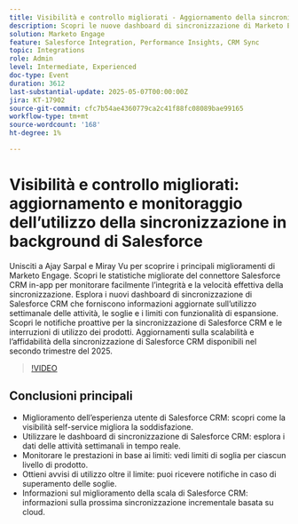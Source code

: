 ```yaml
---
title: Visibilità e controllo migliorati - Aggiornamento della sincronizzazione in background e monitoraggio dell'utilizzo di Salesforce
description: Scopri le nuove dashboard di sincronizzazione di Marketo Engage Salesforce CRM, gli avvisi e i miglioramenti introdotti nel secondo trimestre 2025 per migliorare la visibilità, la scalabilità e il monitoraggio delle prestazioni.
solution: Marketo Engage
feature: Salesforce Integration, Performance Insights, CRM Sync
topic: Integrations
role: Admin
level: Intermediate, Experienced
doc-type: Event
duration: 3612
last-substantial-update: 2025-05-07T00:00:00Z
jira: KT-17902
source-git-commit: cfc7b54ae4360779ca2c41f88fc08089bae99165
workflow-type: tm+mt
source-wordcount: '168'
ht-degree: 1%

---
```



# Visibilità e controllo migliorati: aggiornamento e monitoraggio dell’utilizzo della sincronizzazione in background di Salesforce

Unisciti a Ajay Sarpal e Miray Vu per scoprire i principali miglioramenti di Marketo Engage. Scopri le statistiche migliorate del connettore Salesforce CRM in-app per monitorare facilmente l’integrità e la velocità effettiva della sincronizzazione. Esplora i nuovi dashboard di sincronizzazione di Salesforce CRM che forniscono informazioni aggiornate sull’utilizzo settimanale delle attività, le soglie e i limiti con funzionalità di espansione. Scopri le notifiche proattive per la sincronizzazione di Salesforce CRM e le interruzioni di utilizzo dei prodotti. Aggiornamenti sulla scalabilità e l’affidabilità della sincronizzazione di Salesforce CRM disponibili nel secondo trimestre del 2025.

>[!VIDEO](https://video.tv.adobe.com/v/3457883/?learn=on&enablevpops)

## Conclusioni principali

* Miglioramento dell’esperienza utente di Salesforce CRM: scopri come la visibilità self-service migliora la soddisfazione.
* Utilizzare le dashboard di sincronizzazione di Salesforce CRM: esplora i dati delle attività settimanali in tempo reale.
* Monitorare le prestazioni in base ai limiti: vedi limiti di soglia per ciascun livello di prodotto.
* Ottieni avvisi di utilizzo oltre il limite: puoi ricevere notifiche in caso di superamento delle soglie.
* Informazioni sul miglioramento della scala di Salesforce CRM: informazioni sulla prossima sincronizzazione incrementale basata su cloud.


